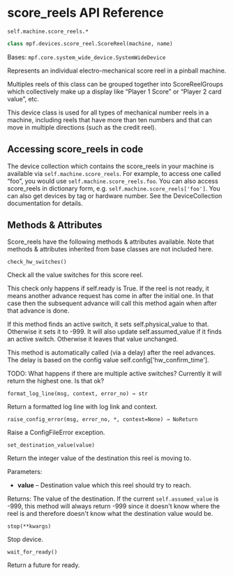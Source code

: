# score_reels API Reference

`self.machine.score_reels.*`

``` python
class mpf.devices.score_reel.ScoreReel(machine, name)
```

Bases: `mpf.core.system_wide_device.SystemWideDevice`

Represents an individual electro-mechanical score reel in a pinball machine.

Multiples reels of this class can be grouped together into ScoreReelGroups which collectively make up a display like “Player 1 Score” or “Player 2 card value”, etc.

This device class is used for all types of mechanical number reels in a machine, including reels that have more than ten numbers and that can move in multiple directions (such as the credit reel).

## Accessing score_reels in code

The device collection which contains the score_reels in your machine is available via `self.machine.score_reels`. For example, to access one called “foo”, you would use `self.machine.score_reels.foo`. You can also access score_reels in dictionary form, e.g. `self.machine.score_reels['foo']`. You can also get devices by tag or hardware number. See the DeviceCollection documentation for details.

## Methods & Attributes

Score_reels have the following methods & attributes available. Note that methods & attributes inherited from base classes are not included here.

`check_hw_switches()`

Check all the value switches for this score reel.

This check only happens if self.ready is True. If the reel is not ready, it means another advance request has come in after the initial one. In that case then the subsequent advance will call this method again when after that advance is done.

If this method finds an active switch, it sets self.physical_value to that. Otherwise it sets it to -999. It will also update self.assumed_value if it finds an active switch. Otherwise it leaves that value unchanged.

This method is automatically called (via a delay) after the reel advances. The delay is based on the config value self.config['hw_confirm_time'].

TODO: What happens if there are multiple active switches? Currently it will return the highest one. Is that ok?

`format_log_line(msg, context, error_no) → str`

Return a formatted log line with log link and context.

`raise_config_error(msg, error_no, *, context=None) → NoReturn`

Raise a ConfigFileError exception.

`set_destination_value(value)`

Return the integer value of the destination this reel is moving to.

Parameters:

* **value** – Destination value which this reel should try to reach.

Returns: The value of the destination. If the current
`self.assumed_value` is -999, this method will always return -999 since it doesn't know where the reel is and therefore doesn't know what the destination value would be.

`stop(**kwargs)`

Stop device.

`wait_for_ready()`

Return a future for ready.
